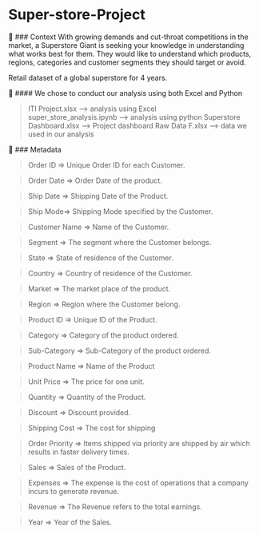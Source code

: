 # Super-store-Project

📌 ### Context
With growing demands and cut-throat competitions in the market, a Superstore Giant is seeking your knowledge in understanding what works best for them. They would like to understand which products, regions, categories and customer segments they should target or avoid.

Retail dataset of a global superstore for 4 years.

📌 #### We chose to conduct our analysis using both Excel and Python
> ITI Project.xlsx --> analysis using Excel<br>
> super_store_analysis.ipynb --> analysis using python
> Superstore Dashboard.xlsx --> Project dashboard
> Raw Data F.xlsx --> data we used in our analysis

📌 ### Metadata
> Order ID => Unique Order ID for each Customer.

> Order Date => Order Date of the product.

> Ship Date => Shipping Date of the Product.

> Ship Mode=> Shipping Mode specified by the Customer.

> Customer Name => Name of the Customer.

> Segment => The segment where the Customer belongs.

> State => State of residence of the Customer.

> Country => Country of residence of the Customer.

> Market => The market place of the product.

> Region => Region where the Customer belong.

> Product ID => Unique ID of the Product.

> Category => Category of the product ordered.

> Sub-Category => Sub-Category of the product ordered.

> Product Name => Name of the Product

> Unit Price => The price for one unit.

> Quantity => Quantity of the Product.

> Discount => Discount provided.

> Shipping Cost => The cost for shipping

> Order Priority => Items shipped via priority are shipped by air which results in faster delivery times.

> Sales => Sales of the Product.

> Expenses => The expense is the cost of operations that a company incurs to generate revenue.

> Revenue => The Revenue refers to the total earnings.

> Year => Year of the Sales.
